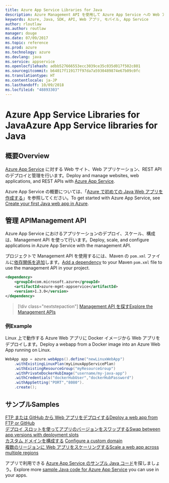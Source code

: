 ```yaml
---
title: Azure App Service Libraries for Java
description: Azure Management API を使用して Azure App Service への Web アプリのデプロイを自動化します。
keywords: Azure, Java, SDK, API, Web アプリ, モバイル, App Service
author: rloutlaw
ms.author: routlaw
manager: douge
ms.date: 07/09/2017
ms.topic: reference
ms.prod: azure
ms.technology: azure
ms.devlang: java
ms.service: appservice
ms.openlocfilehash: adbb527666553ecc3039ce35c035d017f502c801
ms.sourcegitcommit: b64017f119177f97da7a5930489874e67b09c0fc
ms.translationtype: HT
ms.contentlocale: ja-JP
ms.lasthandoff: 10/09/2018
ms.locfileid: "48893303"
---
```

# <a name="azure-app-service-libraries-for-java"></a><span data-ttu-id="68c0b-104">Azure App Service Libraries for Java</span><span class="sxs-lookup"><span data-stu-id="68c0b-104">Azure App Service libraries for Java</span></span>

## <a name="overview"></a><span data-ttu-id="68c0b-105">概要</span><span class="sxs-lookup"><span data-stu-id="68c0b-105">Overview</span></span>

<span data-ttu-id="68c0b-106">[Azure App Service](/azure/app-service) に対する Web サイト、Web アプリケーション、REST API のデプロイと管理を行います。</span><span class="sxs-lookup"><span data-stu-id="68c0b-106">Deploy and manage websites, web applications, and REST APIs with [Azure App Service](/azure/app-service).</span></span>

<span data-ttu-id="68c0b-107">Azure App Service の概要については、「[Azure で初めての Java Web アプリを作成する](/azure/app-service-web/app-service-web-get-started-java)」を参照してください。</span><span class="sxs-lookup"><span data-stu-id="68c0b-107">To get started with Azure App Service, see [Create your first Java web app in Azure](/azure/app-service-web/app-service-web-get-started-java).</span></span>

## <a name="management-api"></a><span data-ttu-id="68c0b-108">管理 API</span><span class="sxs-lookup"><span data-stu-id="68c0b-108">Management API</span></span>

<span data-ttu-id="68c0b-109">Azure App Service におけるアプリケーションのデプロイ、スケール、構成は、Management API を使って行います。</span><span class="sxs-lookup"><span data-stu-id="68c0b-109">Deploy, scale, and configure applications in Azure App Service with the management API.</span></span>

<span data-ttu-id="68c0b-110">プロジェクトで Management API を使用するには、Maven の `pom.xml` ファイルに[依存関係を追加](https://maven.apache.org/guides/getting-started/index.html#How_do_I_use_external_dependencies)します。</span><span class="sxs-lookup"><span data-stu-id="68c0b-110">[Add a dependency](https://maven.apache.org/guides/getting-started/index.html#How_do_I_use_external_dependencies) to your Maven `pom.xml` file to use the management API in your project.</span></span>

```XML
<dependency>
    <groupId>com.microsoft.azure</groupId>
    <artifactId>azure-mgmt-appservice</artifactId>
    <version>1.3.0</version>
</dependency>
```   

> [!div class="nextstepaction"]
> [<span data-ttu-id="68c0b-111">Management API を探す</span><span class="sxs-lookup"><span data-stu-id="68c0b-111">Explore the Management APIs</span></span>](/java/api/overview/azure/appservice/management)

### <a name="example"></a><span data-ttu-id="68c0b-112">例</span><span class="sxs-lookup"><span data-stu-id="68c0b-112">Example</span></span>

<span data-ttu-id="68c0b-113">Linux 上で動作する Azure Web アプリに Docker イメージから Web アプリをデプロイします。</span><span class="sxs-lookup"><span data-stu-id="68c0b-113">Deploy a webapp from a Docker image into an Azure Web App running on Linux.</span></span>

```java
WebApp app = azure.webApps().define("newLinuxWebApp")
    .withExistingLinuxPlan(myLinuxAppServicePlan)
    .withExistingResourceGroup("myResourceGroup")
    .withPrivateDockerHubImage("username/my-java-app")
    .withCredentials("dockerHubUser","dockerHubPassword")
    .withAppSetting("PORT","8080").
    .create();
```

## <a name="samples"></a><span data-ttu-id="68c0b-114">サンプル</span><span class="sxs-lookup"><span data-stu-id="68c0b-114">Samples</span></span>

<span data-ttu-id="68c0b-115">[FTP または GitHub から Web アプリをデプロイする][1]</span><span class="sxs-lookup"><span data-stu-id="68c0b-115">[Deploy a web app from FTP or GitHub][1]</span></span>  
<span data-ttu-id="68c0b-116">[デプロイ スロットを使ってアプリのバージョンをスワップする][2]</span><span class="sxs-lookup"><span data-stu-id="68c0b-116">[Swap between app versions with deployment slots][2]</span></span>  
<span data-ttu-id="68c0b-117">[カスタム ドメインを構成する][3] </span><span class="sxs-lookup"><span data-stu-id="68c0b-117">[Configure a custom domain][3] </span></span>  
<span data-ttu-id="68c0b-118">[複数のリージョンに Web アプリをスケーリングする][4]</span><span class="sxs-lookup"><span data-stu-id="68c0b-118">[Scale a web app across multiple regions][4]</span></span>   

<span data-ttu-id="68c0b-119">アプリで利用できる [Azure App Service のサンプル Java コード](https://azure.microsoft.com/resources/samples/?platform=java&term=appservice)を探しましょう。</span><span class="sxs-lookup"><span data-stu-id="68c0b-119">Explore more [sample Java code for Azure App Service](https://azure.microsoft.com/resources/samples/?platform=java&term=appservice) you can use in your apps.</span></span>

[1]: ../docs-ref-conceptual/java-sdk-configure-webapp-sources.md
[2]: https://azure.microsoft.com/resources/samples/app-service-java-manage-staging-and-production-slots-for-web-apps/
[3]: https://azure.microsoft.com/resources/samples/app-service-java-manage-web-apps-with-custom-domains/
[4]: https://azure.microsoft.com/resources/samples/app-service-java-scale-web-apps-on-linux/
